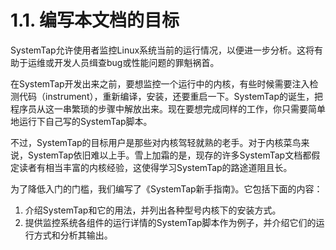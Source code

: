# 1.1. 编写本文档的目标

SystemTap允许使用者监控Linux系统当前的运行情况，以便进一步分析。这将有助于运维或开发人员缉查bug或性能问题的罪魁祸首。

在SystemTap开发出来之前，要想监控一个运行中的内核，有些时候需要注入检测代码（instrument），重新编译，安装，还要重启一下。SystemTap的诞生，把程序员从这一串繁琐的步骤中解放出来。现在要想完成同样的工作，你只需要简单地运行下自己写的SystemTap脚本。

不过，SystemTap的目标用户是那些对内核驾轻就熟的老手。对于内核菜鸟来说，SystemTap依旧难以上手。雪上加霜的是，现存的许多SystemTap文档都假定读者有相当丰富的内核经验，这使得学习SystemTap的路途道阻且长。

为了降低入门的门槛，我们编写了《SystemTap新手指南》。它包括下面的内容：
1. 介绍SystemTap和它的用法，并列出各种型号内核下的安装方式。
2. 提供监控系统各组件的运行详情的SystemTap脚本作为例子，并介绍它们的运行方式和分析其输出。
